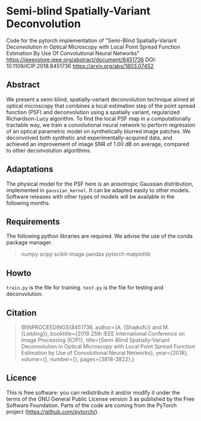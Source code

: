 # Semi-blind Spatially-Variant Deconvolution
Code for the pytorch implementation of "Semi-Blind Spatially-Variant Deconvolution in Optical Microscopy with Local Point Spread Function Estimation By Use Of Convolutional Neural Networks"
https://ieeexplore.ieee.org/abstract/document/8451736
 DOI: 10.1109/ICIP.2018.8451736 
https://arxiv.org/abs/1803.07452

## Abstract
We present a semi-blind, spatially-variant deconvolution technique aimed at optical microscopy that combines a local estimation step of the point spread function (PSF) and deconvolution using a spatially variant, regularized Richardson-Lucy algorithm. To find the local PSF map in a computationally tractable way, we train a convolutional neural network to perform regression of an optical parametric model on synthetically blurred image patches. We deconvolved both synthetic and experimentally-acquired data, and achieved an improvement of image SNR of 1.00 dB on average, compared to other deconvolution algorithms.

## Adaptations
The physical model for the PSF here is an anisotropic Gaussian distribution, implemented in `gaussian_kernel`. It can be adapted easily to other models. Software releases with other types of models will be available in the following months.

## Requirements
The following python libraries are required. We advise the use of the conda package manager.
> numpy
> scipy
> scikit-image
> pandas
> pytorch
> matplotlib

## Howto
`train.py` is the file for training. `test.py` is the file for testing and deconvolution.

## Citation
> @INPROCEEDINGS{8451736, author={A. {Shajkofci} and M. {Liebling}}, booktitle={2018 25th IEEE International Conference on Image Processing (ICIP)}, title={Semi-Blind Spatially-Variant Deconvolution in Optical Microscopy with Local Point Spread Function Estimation by Use of Convolutional Neural Networks}, year={2018}, volume={}, number={}, pages={3818-3822},} 

## Licence
This is free software: you can redistribute it and/or modify it under the terms of the GNU General Public License version 3 as published by the Free Software Foundation. Parts of the code are coming from the PyTorch project (https://github.com/pytorch/).
